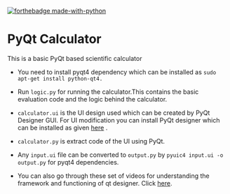 [![forthebadge made-with-python](http://ForTheBadge.com/images/badges/made-with-python.svg)](https://www.python.org/) 

# PyQt Calculator
This is a basic PyQt based scientific calculator 

* You need to install pyqt4 dependency which can be installed as `sudo apt-get install python-qt4.`

* Run `logic.py` for running the calculator.This contains the basic evaluation code and the logic behind the calculator.

* `calculator.ui` is the UI design used which can be created by PyQt Designer GUI. For UI modification you can install PyQt designer which can be installed as given [here](https://askubuntu.com/questions/763877/how-to-install-and-run-qt-designer-for-python) .

* `calculator.py` is extract code of the UI using PyQt.

* Any `input.ui` file can be converted to `output.py` by `pyuic4 input.ui -o output.py` for pyqt4 dependencies.

* You can also go through these set of videos for understanding the framework and functioning of qt designer. Click [here](https://www.youtube.com/watch?v=iDJlGV8Rvgg).
